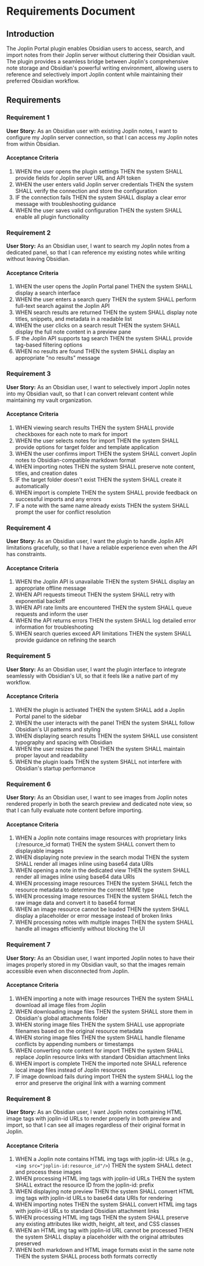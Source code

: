 # Requirements Document

## Introduction

The Joplin Portal plugin enables Obsidian users to access, search, and import notes from their Joplin server without cluttering their Obsidian vault. The plugin provides a seamless bridge between Joplin's comprehensive note storage and Obsidian's powerful writing environment, allowing users to reference and selectively import Joplin content while maintaining their preferred Obsidian workflow.

## Requirements

### Requirement 1

**User Story:** As an Obsidian user with existing Joplin notes, I want to configure my Joplin server connection, so that I can access my Joplin notes from within Obsidian.

#### Acceptance Criteria

1. WHEN the user opens the plugin settings THEN the system SHALL provide fields for Joplin server URL and API token
2. WHEN the user enters valid Joplin server credentials THEN the system SHALL verify the connection and store the configuration
3. IF the connection fails THEN the system SHALL display a clear error message with troubleshooting guidance
4. WHEN the user saves valid configuration THEN the system SHALL enable all plugin functionality

### Requirement 2

**User Story:** As an Obsidian user, I want to search my Joplin notes from a dedicated panel, so that I can reference my existing notes while writing without leaving Obsidian.

#### Acceptance Criteria

1. WHEN the user opens the Joplin Portal panel THEN the system SHALL display a search interface
2. WHEN the user enters a search query THEN the system SHALL perform full-text search against the Joplin API
3. WHEN search results are returned THEN the system SHALL display note titles, snippets, and metadata in a readable list
4. WHEN the user clicks on a search result THEN the system SHALL display the full note content in a preview pane
5. IF the Joplin API supports tag search THEN the system SHALL provide tag-based filtering options
6. WHEN no results are found THEN the system SHALL display an appropriate "no results" message

### Requirement 3

**User Story:** As an Obsidian user, I want to selectively import Joplin notes into my Obsidian vault, so that I can convert relevant content while maintaining my vault organization.

#### Acceptance Criteria

1. WHEN viewing search results THEN the system SHALL provide checkboxes for each note to mark for import
2. WHEN the user selects notes for import THEN the system SHALL provide options for target folder and template application
3. WHEN the user confirms import THEN the system SHALL convert Joplin notes to Obsidian-compatible markdown format
4. WHEN importing notes THEN the system SHALL preserve note content, titles, and creation dates
5. IF the target folder doesn't exist THEN the system SHALL create it automatically
6. WHEN import is complete THEN the system SHALL provide feedback on successful imports and any errors
7. IF a note with the same name already exists THEN the system SHALL prompt the user for conflict resolution

### Requirement 4

**User Story:** As an Obsidian user, I want the plugin to handle Joplin API limitations gracefully, so that I have a reliable experience even when the API has constraints.

#### Acceptance Criteria

1. WHEN the Joplin API is unavailable THEN the system SHALL display an appropriate offline message
2. WHEN API requests timeout THEN the system SHALL retry with exponential backoff
3. WHEN API rate limits are encountered THEN the system SHALL queue requests and inform the user
4. WHEN the API returns errors THEN the system SHALL log detailed error information for troubleshooting
5. WHEN search queries exceed API limitations THEN the system SHALL provide guidance on refining the search

### Requirement 5

**User Story:** As an Obsidian user, I want the plugin interface to integrate seamlessly with Obsidian's UI, so that it feels like a native part of my workflow.

#### Acceptance Criteria

1. WHEN the plugin is activated THEN the system SHALL add a Joplin Portal panel to the sidebar
2. WHEN the user interacts with the panel THEN the system SHALL follow Obsidian's UI patterns and styling
3. WHEN displaying search results THEN the system SHALL use consistent typography and spacing with Obsidian
4. WHEN the user resizes the panel THEN the system SHALL maintain proper layout and readability
5. WHEN the plugin loads THEN the system SHALL not interfere with Obsidian's startup performance

### Requirement 6

**User Story:** As an Obsidian user, I want to see images from Joplin notes rendered properly in both the search preview and dedicated note view, so that I can fully evaluate note content before importing.

#### Acceptance Criteria

1. WHEN a Joplin note contains image resources with proprietary links (:/resource_id format) THEN the system SHALL convert them to displayable images
2. WHEN displaying note preview in the search modal THEN the system SHALL render all images inline using base64 data URIs
3. WHEN opening a note in the dedicated view THEN the system SHALL render all images inline using base64 data URIs
4. WHEN processing image resources THEN the system SHALL fetch the resource metadata to determine the correct MIME type
5. WHEN processing image resources THEN the system SHALL fetch the raw image data and convert it to base64 format
6. WHEN an image resource cannot be loaded THEN the system SHALL display a placeholder or error message instead of broken links
7. WHEN processing notes with multiple images THEN the system SHALL handle all images efficiently without blocking the UI

### Requirement 7

**User Story:** As an Obsidian user, I want imported Joplin notes to have their images properly stored in my Obsidian vault, so that the images remain accessible even when disconnected from Joplin.

#### Acceptance Criteria

1. WHEN importing a note with image resources THEN the system SHALL download all image files from Joplin
2. WHEN downloading image files THEN the system SHALL store them in Obsidian's global attachments folder
3. WHEN storing image files THEN the system SHALL use appropriate filenames based on the original resource metadata
4. WHEN storing image files THEN the system SHALL handle filename conflicts by appending numbers or timestamps
5. WHEN converting note content for import THEN the system SHALL replace Joplin resource links with standard Obsidian attachment links
6. WHEN import is complete THEN the imported note SHALL reference local image files instead of Joplin resources
7. IF image download fails during import THEN the system SHALL log the error and preserve the original link with a warning comment

### Requirement 8

**User Story:** As an Obsidian user, I want Joplin notes containing HTML image tags with joplin-id URLs to render properly in both preview and import, so that I can see all images regardless of their original format in Joplin.

#### Acceptance Criteria

1. WHEN a Joplin note contains HTML img tags with joplin-id: URLs (e.g., `<img src="joplin-id:resource_id"/>`) THEN the system SHALL detect and process these images
2. WHEN processing HTML img tags with joplin-id URLs THEN the system SHALL extract the resource ID from the joplin-id: prefix
3. WHEN displaying note preview THEN the system SHALL convert HTML img tags with joplin-id URLs to base64 data URIs for rendering
4. WHEN importing notes THEN the system SHALL convert HTML img tags with joplin-id URLs to standard Obsidian attachment links
5. WHEN processing HTML img tags THEN the system SHALL preserve any existing attributes like width, height, alt text, and CSS classes
6. WHEN an HTML img tag with joplin-id URL cannot be processed THEN the system SHALL display a placeholder with the original attributes preserved
7. WHEN both markdown and HTML image formats exist in the same note THEN the system SHALL process both formats correctly